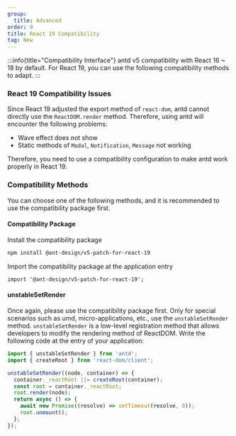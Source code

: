 ```yaml
---
group:
  title: Advanced
order: 9
title: React 19 Compatibility
tag: New
---
```


<!-- prettier-ignore -->
:::info{title="Compatibility Interface"}
antd v5 compatibility with React 16 ~ 18 by default. For React 19, you can use the following compatibility methods to adapt.
:::

### React 19 Compatibility Issues

Since React 19 adjusted the export method of `react-dom`, antd cannot directly use the `ReactDOM.render` method. Therefore, using antd will encounter the following problems:

- Wave effect does not show
- Static methods of `Modal`, `Notification`, `Message` not working

Therefore, you need to use a compatibility configuration to make antd work properly in React 19.

### Compatibility Methods

You can choose one of the following methods, and it is recommended to use the compatibility package first.

#### Compatibility Package

Install the compatibility package

```bash
npm install @ant-design/v5-patch-for-react-19
```

Import the compatibility package at the application entry

```tsx
import '@ant-design/v5-patch-for-react-19';
```

#### unstableSetRender

Once again, please use the compatibility package first. Only for special scenarios such as umd, micro-applications, etc., use the `unstableSetRender` method. `unstableSetRender` is a low-level registration method that allows developers to modify the rendering method of ReactDOM. Write the following code at the entry of your application:

```js
import { unstableSetRender } from 'antd';
import { createRoot } from 'react-dom/client';

unstableSetRender((node, container) => {
  container._reactRoot ||= createRoot(container);
  const root = container._reactRoot;
  root.render(node);
  return async () => {
    await new Promise((resolve) => setTimeout(resolve, 0));
    root.unmount();
  };
});
```
